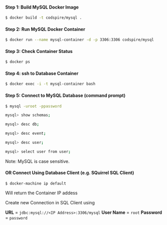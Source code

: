 #### Step 1: Build MySQL Docker Image
```sh
$ docker build -t codspire/mysql .
```

#### Step 2: Run MySQL Docker Container
```sh
$ docker run --name mysql-container -d -p 3306:3306 codspire/mysql
```

#### Step 3: Check Container Status
```sh
$ docker ps
```

#### Step 4: ssh to Database Container
```sh
$ docker exec -i -t mysql-container bash
```

#### Step 5: Connect to MySQL Database (command prompt)
```sh
$ mysql -uroot -ppassword

mysql> show schemas;

mysql> desc db;

mysql> desc event;

mysql> desc user;

mysql> select user from user;
```
Note: MySQL is case sensitive.

#### OR Connect Using Database Client (e.g. SQuirrel SQL Client)

`$ docker-machine ip default`

Will return the Container IP addess

Create new Connection in SQL Client using

**URL** = `jdbc:mysql://<IP Address>:3306/mysql`
**User Name** = `root`
**Password** = `password`


